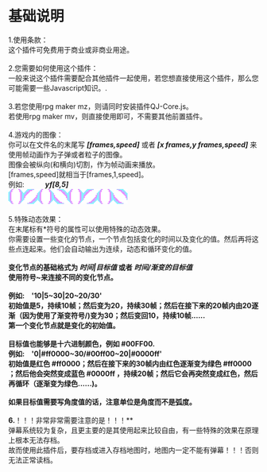 # 基础说明
1.使用条款：   
这个插件可免费用于商业或非商业用途。   
<br />2.您需要如何使用这个插件：   
一般来说这个插件需要配合其他插件一起使用，若您想直接使用这个插件，那么您可能需要一些Javascript知识。.   
<br />3.若您使用rpg maker mz，则请同时安装插件QJ-Core.js。   
若使用rpg maker mv，则直接使用即可，不需要其他前置插件。   
<br />4.游戏内的图像：   
你可以在文件名的末尾写 ***[frames,speed]*** 或者 ***[x frames,y frames,speed]*** 来使用帧动画作为子弹或者粒子的图像。   
图像会被纵向(和横向)切割，作为帧动画来播放。   
[frames,speed]就相当于[frames,1,speed]。   
例如:&emsp;&emsp;&emsp;***yf[8,5]***   
![](img/1/yf[8,5].png)   
<br />5.特殊动态效果：   
在末尾标有*符号的属性可以使用特殊的动态效果。   
你需要设置一些变化的节点，一个节点包括变化的时间以及变化的值。然后再将这些点连起来。他们会自动输出为连续，动态和循环变化的值。   
<br />**变化节点的基础格式为 ***时间|目标值*** 或者 ***时间/渐变的目标值***   
使用符号~来连接不同的变化节点。   
<br />例如:&emsp;'10|5\~30|20\~20/30'   
初始值是5，持续10帧；然后变为20，持续30帧；然后在接下来的20帧内由20逐渐（因为使用了渐变符号/)变为30；然后变回10，持续10帧......   
第一个变化节点就是变化的初始值。   
<br />目标值也能够是十六进制颜色，例如 #00FF00.   
例如:&emsp;'0|#ff0000\~30/#00ff00\~20|#0000ff'   
初始值是红色 #ff0000；然后在接下来的30帧内由红色逐渐变为绿色 #ff0000 ；然后他会突然变成蓝色 #0000ff ，持续20帧；然后它会再突然变成红色，然后再循环（逐渐变为绿色......)。   
<br />如果目标值需要写角度值的话，注意单位是角度而不是弧度。   
<br />6.**！！！非常非常需要注意的是！！！**   
弹幕系统较为复杂，且更主要的是其使用起来比较自由，有一些特殊的效果在原理上根本无法存档。   
故而使用此插件后，要存档或进入存档地图时，地图内一定不能有弹幕！！！否则无法正常读档。   
